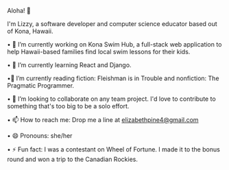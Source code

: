 Aloha! 🤙

I'm Lizzy, a software developer and computer science educator based out of Kona, Hawaii.

• 🔭 I’m currently working on Kona Swim Hub, a full-stack web application to help Hawaii-based families find local swim lessons for their kids.

• 🌱 I’m currently learning React and Django.

•📘 I’m currently reading fiction: Fleishman is in Trouble and nonfiction: The Pragmatic Programmer.

• 👯 I’m looking to collaborate on any team project. I'd love to contribute to something that's too big to be a solo effort.

• 📫 How to reach me: Drop me a line at elizabethpine4@gmail.com

• 😄 Pronouns: she/her

• ⚡ Fun fact: I was a contestant on Wheel of Fortune. I made it to the bonus round and won a trip to the Canadian Rockies.
